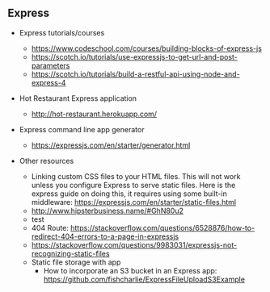 ## Express

* Express tutorials/courses
	* https://www.codeschool.com/courses/building-blocks-of-express-js
	* https://scotch.io/tutorials/use-expressjs-to-get-url-and-post-parameters
	* https://scotch.io/tutorials/build-a-restful-api-using-node-and-express-4

* Hot Restaurant Express application
	* http://hot-restaurant.herokuapp.com/

* Express command line app generator
	* https://expressjs.com/en/starter/generator.html

* Other resources
	* Linking custom CSS files to your HTML files. This will not work unless you configure Express to serve static files. Here is the express guide on doing this, it requires using some built-in middleware: https://expressjs.com/en/starter/static-files.html
	* http://www.hipsterbusiness.name/#GhN80u2
	* test
	* 404 Route: https://stackoverflow.com/questions/6528876/how-to-redirect-404-errors-to-a-page-in-expressjs
	* https://stackoverflow.com/questions/9983031/expressjs-not-recognizing-static-files
	* Static file storage with app
		* How to incorporate an S3 bucket in an Express app: https://github.com/fishcharlie/ExpressFileUploadS3Example

